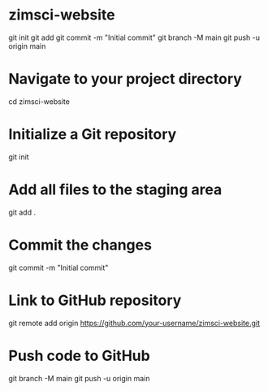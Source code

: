 # zimsci-website
git init
git add 
git commit -m "Initial commit"
git branch -M main
git push -u origin main
# Navigate to your project directory
cd zimsci-website

# Initialize a Git repository
git init

# Add all files to the staging area
git add .

# Commit the changes
git commit -m "Initial commit"

# Link to GitHub repository
git remote add origin https://github.com/your-username/zimsci-website.git

# Push code to GitHub
git branch -M main
git push -u origin main
